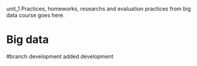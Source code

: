  unit_1
 Practices, homeworks, researchs and evaluation practices from big data course goes here.
# Big data
#branch development added
 development

